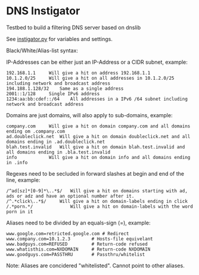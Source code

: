 # DNS Instigator
Testbed to build a filtering DNS server based on dnslib

See <a href="https://github.com/cbuijs/instigator/blob/master/instigator.py">instigator.py</a> for variables and settings.

Black/White/Alias-list syntax:

IP-Addresses can be either just an IP-Address or a CIDR subnet, example:

	192.168.1.1		Will give a hit on address 192.168.1.1
	10.1.2.0/25		Will give a hit on all addresses in 10.1.2.0/25 including network and broadcast address
	194.188.1.128/32	Same as a single address
	2001::1/128		Single IPv6 address
	1234:aa:bb:cdef::/64	All addresses in a IPv6 /64 subnet including network and broadcast address

Domains are just domains, will also apply to sub-domains, example:

	company.com		Will give a hit on domain company.com and all domains ending om .company.com
	ad.doubleclick.net	Will give a hit on domain doubleclick.net and all domains ending in .ad.doubleclick.net
	blah.test.invalid	Will give a hit on domain blah.test.invalid and all domains ending in .bla.test.invalid
	info			Will give a hit on domain info and all domains ending in .info

Regexes need to be secluded in forward slashes at begin and end of the line, example:

	/^ad[sz]*[0-9]*\..*$/	Will give a hit on domains starting with ad, ads or adz and have an optional number after it.
	/^.*click\..*$/		Will give a hit on domain-labels ending in click
	/.*porn.*/              Will give a hit on domain-labels with the word porn in it

Aliases need to be divided by an equals-sign (=), example:

	www.google.com=retricted.google.com	# Redirect
	www.company.com=10.1.2.3		# Hosts-file equivelant
	www.badguys.com=REFUSED			# Return-code refused
	www.whatisthis.com=NXDOMAIN		# Return-code NXDOMAIN
	www.goodguys.com=PASSTHRU		# Passthru/whitelist
	
Note: Aliases are concidered "whitelisted". Cannot point to other aliases.
